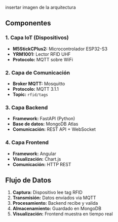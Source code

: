 
insertar imagen de la arquitectura

## Componentes

### 1. Capa IoT (Dispositivos)
- **M5StickCPlus2:** Microcontrolador ESP32-S3
- **YRM1001:** Lector RFID UHF
- **Protocolo:** MQTT sobre WiFi

### 2. Capa de Comunicación
- **Broker MQTT:** Mosquitto
- **Protocolo:** MQTT 3.1.1
- **Topic:** `rfid/tags`

### 3. Capa Backend
- **Framework:** FastAPI (Python)
- **Base de datos:** MongoDB Atlas
- **Comunicación:** REST API + WebSocket

### 4. Capa Frontend
- **Framework:** Angular
- **Visualización:** Chart.js
- **Comunicación:** HTTP REST

## Flujo de Datos

1. **Captura:** Dispositivo lee tag RFID
2. **Transmisión:** Datos enviados via MQTT
3. **Procesamiento:** Backend recibe y valida
4. **Almacenamiento:** Guardado en MongoDB
5. **Visualización:** Frontend muestra en tiempo real